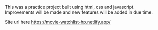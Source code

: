 This was a practice project built using html, css and javascript. Improvements will be made and new features will be added in due time.

Site url here
https://movie-watchlist-hp.netlify.app/

